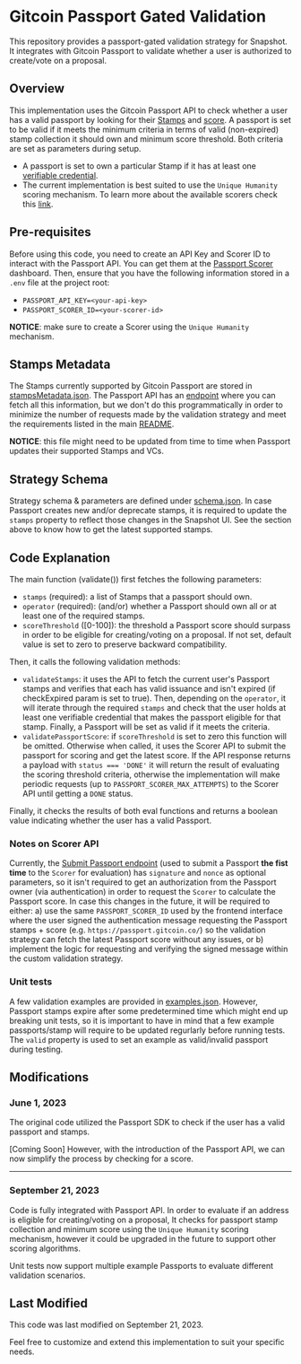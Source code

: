 # Gitcoin Passport Gated Validation

This repository provides a passport-gated validation strategy for Snapshot. It integrates with Gitcoin Passport to validate whether a user is authorized to create/vote on a proposal.

## Overview

This implementation uses the Gitcoin Passport API to check whether a user has a valid passport by looking for their [Stamps](https://docs.passport.gitcoin.co/building-with-passport/major-concepts#stamps) and [score](https://docs.passport.gitcoin.co/building-with-passport/major-concepts#scorer). A passport is set to be valid if it meets the minimum criteria in terms of valid (non-expired) stamp collection it should own and minimum score threshold. Both criteria are set as parameters during setup.

* A passport is set to own a particular Stamp if it has at least one [verifiable credential](https://docs.passport.gitcoin.co/building-with-passport/major-concepts#verifiable-credentials-vcs).
* The current implementation is best suited to use the `Unique Humanity` scoring mechanism. To learn more about the available scorers check this [link](https://docs.passport.gitcoin.co/building-with-passport/major-concepts#scoring-mechanisms).

## Pre-requisites

Before using this code, you need to create an API Key and Scorer ID to interact with the Passport API. You can get them at the [Passport Scorer](https://scorer.gitcoin.co/) dashboard. Then, ensure that you have the following information stored in a `.env` file at the project root:

- `PASSPORT_API_KEY=<your-api-key>`
- `PASSPORT_SCORER_ID=<your-scorer-id>`

**NOTICE**: make sure to create a Scorer using the `Unique Humanity` mechanism.

## Stamps Metadata

The Stamps currently supported by Gitcoin Passport are stored in [stampsMetadata.json](./stampsMetadata.json). The Passport API has an [endpoint](https://docs.passport.gitcoin.co/building-with-passport/scorer-api/endpoint-definition#get-stamps-metadata-beta) where you can fetch all this information, but we don't do this programmatically in order to minimize the number of requests made by the validation strategy and meet the requirements listed in the main [README](../../../README.md).

**NOTICE**: this file might need to be updated from time to time when Passport updates their supported Stamps and VCs.

## Strategy Schema

Strategy schema & parameters are defined under [schema.json](./schema.json). In case Passport creates new and/or deprecate stamps, it is required to update the `stamps` property to reflect those changes in the Snapshot UI. See the section above to know how to get the latest supported stamps.

## Code Explanation

The main function (validate()) first fetches the following parameters:

* `stamps` (required): a list of Stamps that a passport should own.
* `operator` (required): (and/or) whether a Passport should own all or at least one of the required stamps.
* `scoreThreshold` ([0-100]): the threshold a Passport score should surpass in order to be eligible for creating/voting on a proposal. If not set, default value is set to zero to preserve backward compatibility.

Then, it calls the following validation methods:

* `validateStamps`: it uses the API to fetch the current user's Passport stamps and verifies that each has valid issuance and isn't expired (if checkExpired param is set to true). Then, depending on the `operator`, it will iterate through the required `stamps` and check that the user holds at least one verifiable credential that makes the passport eligible for that stamp. Finally, a Passport will be set as valid if it meets the criteria.
* `validatePassportScore`: if `scoreThreshold` is set to zero this function will be omitted. Otherwise when called, it uses the Scorer API to submit the passport for scoring and get the latest score. If the API response returns a payload with `status === 'DONE'` it will return the result of evaluating the scoring threshold criteria, otherwise the implementation will make periodic requests (up to `PASSPORT_SCORER_MAX_ATTEMPTS`) to the Scorer API until getting a `DONE` status.

Finally, it checks the results of both eval functions and returns a boolean value indicating whether the user has a valid Passport.

### Notes on Scorer API

Currently, the [Submit Passport endpoint](https://docs.passport.gitcoin.co/building-with-passport/scorer-api/endpoint-definition#submit-for-scoring) (used to submit a Passport **the fist time** to the `Scorer` for evaluation) has `signature` and `nonce` as optional parameters, so it isn't required to get an authorization from the Passport owner (via authentication) in order to request the `Scorer` to calculate the Passport score. In case this changes in the future, it will be required to either: a) use the same `PASSPORT_SCORER_ID` used by the frontend interface where the user signed the authentication message requesting the Passport stamps + score (e.g. `https://passport.gitcoin.co/`) so the validation strategy can fetch the latest Passport score without any issues, or b) implement the logic for requesting and verifying the signed message within the custom validation strategy.

### Unit tests

A few validation examples are provided in [examples.json](./examples.json). However, Passport stamps expire after some predetermined time which might end up breaking unit tests, so it is important to have in mind that a few example passports/stamp will require to be updated regurlarly before running tests. The `valid` property is used to set an example as valid/invalid passport during testing.

## Modifications

### June 1, 2023

The original code utilized the Passport SDK to check if the user has a valid passport and stamps.

[Coming Soon] However, with the introduction of the Passport API, we can now simplify the process by checking for a score.

---

### September 21, 2023

Code is fully integrated with Passport API. In order to evaluate if an address is eligible for creating/voting on a proposal, It checks for passport stamp collection and minimum score using the `Unique Humanity` scoring mechanism, however it could be upgraded in the future to support other scoring algorithms.

Unit tests now support multiple example Passports to evaluate different validation scenarios.

## Last Modified

This code was last modified on September 21, 2023.

Feel free to customize and extend this implementation to suit your specific needs.
